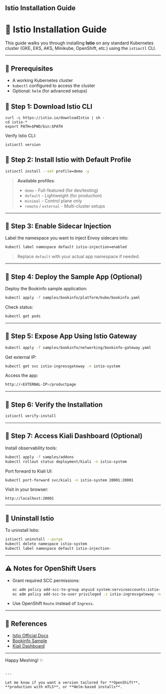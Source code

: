 **Istio Installation Guide** 
---

# 🚀 Istio Installation Guide

This guide walks you through installing **Istio** on any standard Kubernetes cluster (GKE, EKS, AKS, Minikube, OpenShift, etc.) using the `istioctl` CLI.

---

## 🧩 Prerequisites

- A working Kubernetes cluster
- `kubectl` configured to access the cluster
- Optional: `helm` (for advanced setups)

## 🔹 Step 1: Download Istio CLI

```
curl -L https://istio.io/downloadIstio | sh -
cd istio-*
export PATH=$PWD/bin:$PATH

```

Verify Istio CLI:

```
istioctl version

```


## 🔹 Step 2: Install Istio with Default Profile

```bash
istioctl install --set profile=demo -y
```

> **Available profiles**:
> - `demo` - Full-featured (for dev/testing)
> - `default` - Lightweight (for production)
> - `minimal` - Control plane only
> - `remote` / `external` - Multi-cluster setups

---

## 🔹 Step 3: Enable Sidecar Injection

Label the namespace you want to inject Envoy sidecars into:

```bash
kubectl label namespace default istio-injection=enabled
```

> Replace `default` with your actual app namespace if needed.

---

## 🔹 Step 4: Deploy the Sample App (Optional)

Deploy the Bookinfo sample application:

```bash
kubectl apply -f samples/bookinfo/platform/kube/bookinfo.yaml
```

Check status:

```bash
kubectl get pods
```

---

## 🔹 Step 5: Expose App Using Istio Gateway

```bash
kubectl apply -f samples/bookinfo/networking/bookinfo-gateway.yaml
```

Get external IP:

```bash
kubectl get svc istio-ingressgateway -n istio-system
```

Access the app:

```bash
http://<EXTERNAL-IP>/productpage
```

---

## 🔹 Step 6: Verify the Installation

```bash
istioctl verify-install
```

---

## 🔹 Step 7: Access Kiali Dashboard (Optional)

Install observability tools:

```bash
kubectl apply -f samples/addons
kubectl rollout status deployment/kiali -n istio-system
```

Port forward to Kiali UI:

```bash
kubectl port-forward svc/kiali -n istio-system 20001:20001
```

Visit in your browser:

```
http://localhost:20001
```

---

## 🧹 Uninstall Istio

To uninstall Istio:

```bash
istioctl uninstall --purge
kubectl delete namespace istio-system
kubectl label namespace default istio-injection-
```

---

## ⚠️ Notes for OpenShift Users

- Grant required SCC permissions:
  ```bash
  oc adm policy add-scc-to-group anyuid system:serviceaccounts:istio-system
  oc adm policy add-scc-to-user privileged -z istio-ingressgateway -n istio-system
  ```
- Use OpenShift `Route` instead of `Ingress`.

---

## 📎 References

- [Istio Official Docs](https://istio.io/latest/docs/)
- [Bookinfo Sample](https://istio.io/latest/docs/examples/bookinfo/)
- [Kiali Dashboard](https://kiali.io/)

---

Happy Meshing! ✨
```

---

Let me know if you want a version tailored for **OpenShift**, **production with mTLS**, or **Helm-based installs**.
